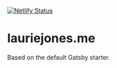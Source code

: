 [![Netlify Status](https://api.netlify.com/api/v1/badges/d758d7ef-9b78-48ea-9488-aa71d50b209a/deploy-status)](https://app.netlify.com/sites/lauriejones/deploys)

# lauriejones.me
Based on the default Gatsby starter.
